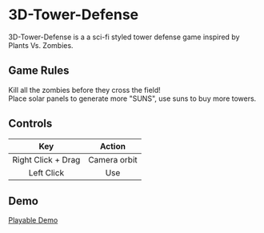 # 3D-Tower-Defense
3D-Tower-Defense is a a sci-fi styled tower defense game inspired by Plants Vs. Zombies.

## Game Rules
Kill all the zombies before they cross the field!<br>
Place solar panels to generate more "SUNS", use suns to buy more towers.<br>

## Controls
| Key | Action |
|:---:|:------:|
| Right Click + Drag | Camera orbit |
| Left Click | Use |

## Demo
[Playable Demo](https://jb547.itch.io/it-286-sprint-3)
